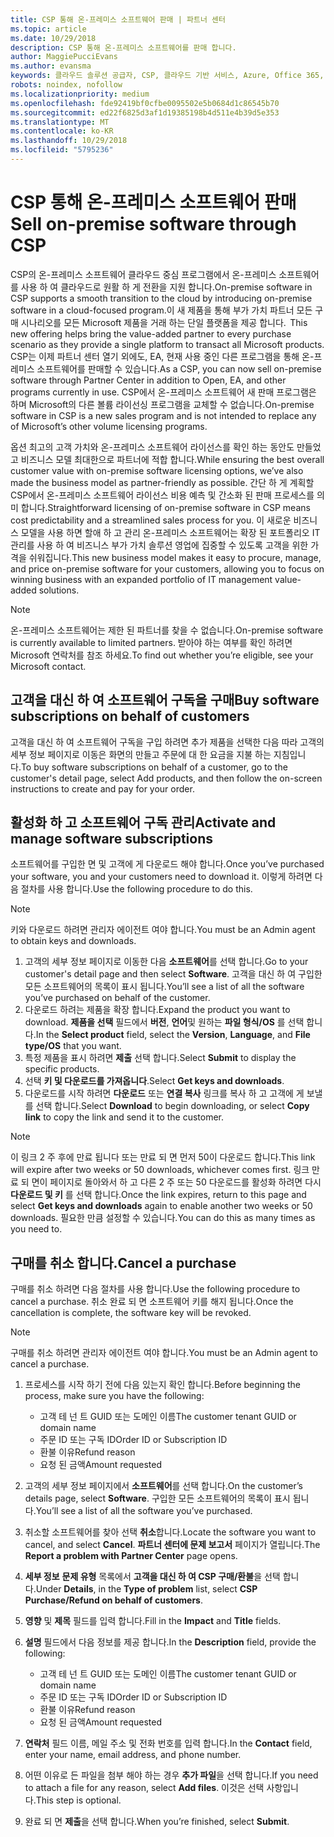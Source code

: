 ```yaml
---
title: CSP 통해 온-프레미스 소프트웨어 판매 | 파트너 센터
ms.topic: article
ms.date: 10/29/2018
description: CSP 통해 온-프레미스 소프트웨어를 판매 합니다.
author: MaggiePucciEvans
ms.author: evansma
keywords: 클라우드 솔루션 공급자, CSP, 클라우드 기반 서비스, Azure, Office 365, Dynamics, CSP 파트너, CSP에서 판매, 직접 파트너, 직접 CSP 파트너, 간접 CSP 재판매인, 직접 CSP, 간접 CSP, 직접 모델, 간접 모델, 간접 재판매인, 간접 공급자, 공급자, 배포자, 클라우드 솔루션 공급자 프로그램
robots: noindex, nofollow
ms.localizationpriority: medium
ms.openlocfilehash: fde92419bf0cfbe0095502e5b0684d1c86545b70
ms.sourcegitcommit: ed22f6825d3af1d19385198b4d511e4b39d5e353
ms.translationtype: MT
ms.contentlocale: ko-KR
ms.lasthandoff: 10/29/2018
ms.locfileid: "5795236"
---
```

# <a name="sell-on-premise-software-through-csp"></a><span data-ttu-id="072b6-104">CSP 통해 온-프레미스 소프트웨어 판매</span><span class="sxs-lookup"><span data-stu-id="072b6-104">Sell on-premise software through CSP</span></span>

<span data-ttu-id="072b6-105">CSP의 온-프레미스 소프트웨어 클라우드 중심 프로그램에서 온-프레미스 소프트웨어를 사용 하 여 클라우드로 원활 하 게 전환을 지원 합니다.</span><span class="sxs-lookup"><span data-stu-id="072b6-105">On-premise software in CSP supports a smooth transition to the cloud by introducing on-premise software in a cloud-focused program.</span></span><span data-ttu-id="072b6-106">이 새 제품을 통해 부가 가치 파트너 모든 구매 시나리오를 모든 Microsoft 제품을 거래 하는 단일 플랫폼을 제공 합니다.</span><span class="sxs-lookup"><span data-stu-id="072b6-106">  This new offering helps bring the value-added partner to every purchase scenario as they provide a single platform to transact all Microsoft products.</span></span> <span data-ttu-id="072b6-107">CSP는 이제 파트너 센터 열기 외에도, EA, 현재 사용 중인 다른 프로그램을 통해 온-프레미스 소프트웨어를 판매할 수 있습니다.</span><span class="sxs-lookup"><span data-stu-id="072b6-107">As a CSP, you can now sell on-premise software through Partner Center in addition to Open, EA, and other programs currently in use.</span></span> <span data-ttu-id="072b6-108">CSP에서 온-프레미스 소프트웨어 새 판매 프로그램은 하며 Microsoft의 다른 볼륨 라이선싱 프로그램을 교체할 수 없습니다.</span><span class="sxs-lookup"><span data-stu-id="072b6-108">On-premise software in CSP is a new sales program and is not intended to replace any of Microsoft’s other volume licensing programs.</span></span> 
 
<span data-ttu-id="072b6-109">옵션 최고의 고객 가치와 온-프레미스 소프트웨어 라이선스를 확인 하는 동안도 만들었고 비즈니스 모델 최대한으로 파트너에 적합 합니다.</span><span class="sxs-lookup"><span data-stu-id="072b6-109">While ensuring the best overall customer value with on-premise software licensing options, we’ve also made the business model as partner-friendly as possible.</span></span> <span data-ttu-id="072b6-110">간단 하 게 계획할 CSP에서 온-프레미스 소프트웨어 라이선스 비용 예측 및 간소화 된 판매 프로세스를 의미 합니다.</span><span class="sxs-lookup"><span data-stu-id="072b6-110">Straightforward licensing of on-premise software in CSP means cost predictability and a streamlined sales process for you.</span></span> <span data-ttu-id="072b6-111">이 새로운 비즈니스 모델을 사용 하면 할애 하 고 관리 온-프레미스 소프트웨어는 확장 된 포트폴리오 IT 관리를 사용 하 여 비즈니스 부가 가치 솔루션 영업에 집중할 수 있도록 고객을 위한 가격을 쉬워집니다.</span><span class="sxs-lookup"><span data-stu-id="072b6-111">This new business model makes it easy to procure, manage, and price on-premise software for your customers, allowing you to focus on winning business with an expanded portfolio of IT management value-added solutions.</span></span> 

>[!NOTE]
><span data-ttu-id="072b6-112">온-프레미스 소프트웨어는 제한 된 파트너를 찾을 수 없습니다.</span><span class="sxs-lookup"><span data-stu-id="072b6-112">On-premise software is currently available to limited partners.</span></span> <span data-ttu-id="072b6-113">받아야 하는 여부를 확인 하려면 Microsoft 연락처를 참조 하세요.</span><span class="sxs-lookup"><span data-stu-id="072b6-113">To find out whether you’re eligible, see your Microsoft contact.</span></span> 


## <a name="buy-software-subscriptions-on-behalf-of-customers"></a><span data-ttu-id="072b6-114">고객을 대신 하 여 소프트웨어 구독을 구매</span><span class="sxs-lookup"><span data-stu-id="072b6-114">Buy software subscriptions on behalf of customers</span></span>

<span data-ttu-id="072b6-115">고객을 대신 하 여 소프트웨어 구독을 구입 하려면 추가 제품을 선택한 다음 따라 고객의 세부 정보 페이지로 이동은 화면의 만들고 주문에 대 한 요금을 지불 하는 지침입니다.</span><span class="sxs-lookup"><span data-stu-id="072b6-115">To buy software subscriptions on behalf of a customer, go to the customer's detail page, select Add products, and then follow the on-screen instructions to create and pay for your order.</span></span>

## <a name="activate-and-manage-software-subscriptions"></a><span data-ttu-id="072b6-116">활성화 하 고 소프트웨어 구독 관리</span><span class="sxs-lookup"><span data-stu-id="072b6-116">Activate and manage software subscriptions</span></span>

<span data-ttu-id="072b6-117">소프트웨어를 구입한 면 및 고객에 게 다운로드 해야 합니다.</span><span class="sxs-lookup"><span data-stu-id="072b6-117">Once you’ve purchased your software, you and your customers need to download it.</span></span> <span data-ttu-id="072b6-118">이렇게 하려면 다음 절차를 사용 합니다.</span><span class="sxs-lookup"><span data-stu-id="072b6-118">Use the following procedure to do this.</span></span> 

>[!NOTE]
><span data-ttu-id="072b6-119">키와 다운로드 하려면 관리자 에이전트 여야 합니다.</span><span class="sxs-lookup"><span data-stu-id="072b6-119">You must be an Admin agent to obtain keys and downloads.</span></span> 

1. <span data-ttu-id="072b6-120">고객의 세부 정보 페이지로 이동한 다음 **소프트웨어**를 선택 합니다.</span><span class="sxs-lookup"><span data-stu-id="072b6-120">Go to your customer's detail page and then select **Software**.</span></span> <span data-ttu-id="072b6-121">고객을 대신 하 여 구입한 모든 소프트웨어의 목록이 표시 됩니다.</span><span class="sxs-lookup"><span data-stu-id="072b6-121">You’ll see a list of all the software you’ve purchased on behalf of the customer.</span></span> 
2.  <span data-ttu-id="072b6-122">다운로드 하려는 제품을 확장 합니다.</span><span class="sxs-lookup"><span data-stu-id="072b6-122">Expand the product you want to download.</span></span> <span data-ttu-id="072b6-123">**제품을 선택** 필드에서 **버전**, **언어**및 원하는 **파일 형식/OS** 를 선택 합니다.</span><span class="sxs-lookup"><span data-stu-id="072b6-123">In the **Select product** field, select the **Version**, **Language**, and **File type/OS** that you want.</span></span> 
3.  <span data-ttu-id="072b6-124">특정 제품을 표시 하려면 **제출** 선택 합니다.</span><span class="sxs-lookup"><span data-stu-id="072b6-124">Select **Submit** to display the specific products.</span></span> 
4.  <span data-ttu-id="072b6-125">선택 **키 및 다운로드를 가져옵니다**.</span><span class="sxs-lookup"><span data-stu-id="072b6-125">Select **Get keys and downloads**.</span></span> 
5.  <span data-ttu-id="072b6-126">다운로드를 시작 하려면 **다운로드** 또는 **연결 복사** 링크를 복사 하 고 고객에 게 보낼를 선택 합니다.</span><span class="sxs-lookup"><span data-stu-id="072b6-126">Select **Download** to begin downloading, or select **Copy link** to copy the link and send it to the customer.</span></span> 

>[!NOTE]
><span data-ttu-id="072b6-127">이 링크 2 주 후에 만료 됩니다 또는 만료 되 면 먼저 50이 다운로드 합니다.</span><span class="sxs-lookup"><span data-stu-id="072b6-127">This link will expire after two weeks or 50 downloads, whichever comes first.</span></span> <span data-ttu-id="072b6-128">링크 만료 되 면이 페이지로 돌아와서 하 고 다른 2 주 또는 50 다운로드를 활성화 하려면 다시 **다운로드 및 키** 를 선택 합니다.</span><span class="sxs-lookup"><span data-stu-id="072b6-128">Once the link expires, return to this page and select **Get keys and downloads** again to enable another two weeks or 50 downloads.</span></span> <span data-ttu-id="072b6-129">필요한 만큼 설정할 수 있습니다.</span><span class="sxs-lookup"><span data-stu-id="072b6-129">You can do this as many times as you need to.</span></span> 


## <a name="cancel-a-purchase"></a><span data-ttu-id="072b6-130">구매를 취소 합니다.</span><span class="sxs-lookup"><span data-stu-id="072b6-130">Cancel a purchase</span></span>
<span data-ttu-id="072b6-131">구매를 취소 하려면 다음 절차를 사용 합니다.</span><span class="sxs-lookup"><span data-stu-id="072b6-131">Use the following procedure to cancel a purchase.</span></span> <span data-ttu-id="072b6-132">취소 완료 되 면 소프트웨어 키를 해지 됩니다.</span><span class="sxs-lookup"><span data-stu-id="072b6-132">Once the cancellation is complete, the software key will be revoked.</span></span> 

>[!NOTE]
><span data-ttu-id="072b6-133">구매를 취소 하려면 관리자 에이전트 여야 합니다.</span><span class="sxs-lookup"><span data-stu-id="072b6-133">You must be an Admin agent to cancel a purchase.</span></span> 

1.  <span data-ttu-id="072b6-134">프로세스를 시작 하기 전에 다음 있는지 확인 합니다.</span><span class="sxs-lookup"><span data-stu-id="072b6-134">Before beginning the process, make sure you have the following:</span></span> 
    -   <span data-ttu-id="072b6-135">고객 테 넌 트 GUID 또는 도메인 이름</span><span class="sxs-lookup"><span data-stu-id="072b6-135">The customer tenant GUID or domain name</span></span>
    -   <span data-ttu-id="072b6-136">주문 ID 또는 구독 ID</span><span class="sxs-lookup"><span data-stu-id="072b6-136">Order ID or Subscription ID</span></span>
    -   <span data-ttu-id="072b6-137">환불 이유</span><span class="sxs-lookup"><span data-stu-id="072b6-137">Refund reason</span></span>
    -   <span data-ttu-id="072b6-138">요청 된 금액</span><span class="sxs-lookup"><span data-stu-id="072b6-138">Amount requested</span></span>

2.  <span data-ttu-id="072b6-139">고객의 세부 정보 페이지에서 **소프트웨어**를 선택 합니다.</span><span class="sxs-lookup"><span data-stu-id="072b6-139">On the customer’s details page, select **Software**.</span></span> <span data-ttu-id="072b6-140">구입한 모든 소프트웨어의 목록이 표시 됩니다.</span><span class="sxs-lookup"><span data-stu-id="072b6-140">You’ll see a list of all the software you’ve purchased.</span></span> 

3.  <span data-ttu-id="072b6-141">취소할 소프트웨어를 찾아 선택 **취소**합니다.</span><span class="sxs-lookup"><span data-stu-id="072b6-141">Locate the software you want to cancel, and select **Cancel**.</span></span> <span data-ttu-id="072b6-142">**파트너 센터에 문제 보고서** 페이지가 열립니다.</span><span class="sxs-lookup"><span data-stu-id="072b6-142">The **Report a problem with Partner Center** page opens.</span></span> 

4.  <span data-ttu-id="072b6-143">**세부 정보** **문제 유형** 목록에서 **고객을 대신 하 여 CSP 구매/환불**을 선택 합니다.</span><span class="sxs-lookup"><span data-stu-id="072b6-143">Under **Details**, in the **Type of problem** list, select **CSP Purchase/Refund on behalf of customers**.</span></span>

5.  <span data-ttu-id="072b6-144">**영향** 및 **제목** 필드를 입력 합니다.</span><span class="sxs-lookup"><span data-stu-id="072b6-144">Fill in the **Impact** and **Title** fields.</span></span> 

6.  <span data-ttu-id="072b6-145">**설명** 필드에서 다음 정보를 제공 합니다.</span><span class="sxs-lookup"><span data-stu-id="072b6-145">In the **Description** field, provide the following:</span></span> 
    -   <span data-ttu-id="072b6-146">고객 테 넌 트 GUID 또는 도메인 이름</span><span class="sxs-lookup"><span data-stu-id="072b6-146">The customer tenant GUID or domain name</span></span>
    -   <span data-ttu-id="072b6-147">주문 ID 또는 구독 ID</span><span class="sxs-lookup"><span data-stu-id="072b6-147">Order ID or Subscription ID</span></span>
    -   <span data-ttu-id="072b6-148">환불 이유</span><span class="sxs-lookup"><span data-stu-id="072b6-148">Refund reason</span></span>
    -   <span data-ttu-id="072b6-149">요청 된 금액</span><span class="sxs-lookup"><span data-stu-id="072b6-149">Amount requested</span></span>

7.  <span data-ttu-id="072b6-150">**연락처** 필드 이름, 메일 주소 및 전화 번호를 입력 합니다.</span><span class="sxs-lookup"><span data-stu-id="072b6-150">In the **Contact** field, enter your name, email address, and phone number.</span></span> 

8.  <span data-ttu-id="072b6-151">어떤 이유로 든 파일을 첨부 해야 하는 경우 **추가 파일**을 선택 합니다.</span><span class="sxs-lookup"><span data-stu-id="072b6-151">If you need to attach a file for any reason, select **Add files**.</span></span> <span data-ttu-id="072b6-152">이것은 선택 사항입니다.</span><span class="sxs-lookup"><span data-stu-id="072b6-152">This step is optional.</span></span> 

9.  <span data-ttu-id="072b6-153">완료 되 면 **제출**을 선택 합니다.</span><span class="sxs-lookup"><span data-stu-id="072b6-153">When you’re finished, select **Submit**.</span></span>